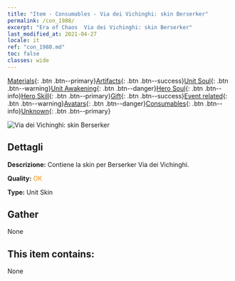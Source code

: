```yaml
---
title: "Item - Consumables - Via dei Vichinghi: skin Berserker"
permalink: /con_1988/
excerpt: "Era of Chaos  Via dei Vichinghi: skin Berserker"
last_modified_at: 2021-04-27
locale: it
ref: "con_1988.md"
toc: false
classes: wide
---
```

 [Materials](/ItemsIT/){: .btn .btn--primary}[Artifacts](/ItemsIT/Artifacts/){: .btn .btn--success}[Unit Soul](/ItemsIT/UnitSoul/){: .btn .btn--warning}[Unit Awakening](/ItemsIT/UnitAwakening/){: .btn .btn--danger}[Hero Soul](/ItemsIT/HeroSoul/){: .btn .btn--info}[Hero Skill](/ItemsIT/HeroSkill/){: .btn .btn--primary}[Gift](/ItemsIT/Gift/){: .btn .btn--success}[Event related](/ItemsIT/Events/){: .btn .btn--warning}[Avatars](/ItemsIT/Avatars/){: .btn .btn--danger}[Consumables](/ItemsIT/Consumables/){: .btn .btn--info}[Unknown](/ItemsIT/Unknown/){: .btn .btn--primary}

 ![Via dei Vichinghi: skin Berserker](/images/u/ti_kuangzhanshipifu.jpg)

## Dettagli
 **Descrizione:** Contiene la skin per Berserker Via dei Vichinghi.

 **Quality:** <span style="color: #FF8C00">OK</span>

 **Type:** Unit Skin

## Gather

  None

## This item contains:

  None

